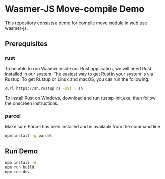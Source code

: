 # Wasmer-JS Move-compile Demo

This repository consists a demo for compile move module in web use wasmer-js.


## Prerequisites

### rust
To be able to run Wasmer inside our Rust application, we will need Rust installed in our system.
The easiest way to get Rust in your system is via Rustup.
To get Rustup on Linux and macOS, you can run the following:

```bash
curl https://sh.rustup.rs -sSf | sh
```

To install Rust on Windows, download and run rustup-init.exe, then follow the onscreen instructions.

### parcel
Make sure Parcel has been installed and is available from the command line

```bash
npm install -g parcel
```

## Run Demo

```bash
npm install -d
npm run build
npm run dev
```